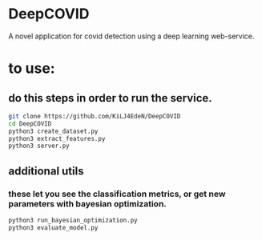 # DeepCOVID
A novel application for covid detection using a deep learning web-service.

# to use:
## do this steps in order to run the service.

```bash
git clone https://github.com/KiLJ4EdeN/DeepCOVID
cd DeepCOVID
python3 create_dataset.py
python3 extract_features.py
python3 server.py
```

## additional utils
### these let you see the classification metrics, or get new parameters with bayesian optimization.
```bash
python3 run_bayesian_optimization.py
python3 evaluate_model.py
```
